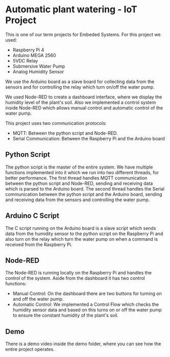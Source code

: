 # Automatic plant watering - IoT Project

This is one of our term projects for Embeded Systems.
For this project we used:
- Raspberry Pi 4
- Arduino MEGA 2560
- 5VDC Relay
- Submersive Water Pump
- Analog Humidity Sensor

We use the Arduino board as a slave board for collecting data from the sensors
and for controlling the relay which turn on/off the water pump.

We used Node-RED to create a dashboard interface, where we display
the humidity level of the plant's soil. Also we implemented a control system inside 
Node-RED which allows manual control and automatic control of the water pump.

This project uses two communication protocols:
- MQTT: Between the python script and Node-RED.
- Serial Communication: Between the Raspberry Pi and the Arduino board

## Python Script

The python script is the master of the entire system. We have multiple functions 
implemented into it which we run into two different threads, for better performance.
The first thread handles MQTT communication between the python script and Node-RED, 
sending and receiving data which is parsed to the Arduino board.
The second thread handles the Serial communication between the python script and 
the Arduino board, sending and receiving data from the sensors and controlling the water
pump.

## Arduino C Script

The C script running on the Arduino board is a slave script which sends data from the 
humidity sensor to the python script on the Raspberry Pi and also turn on the relay which
turn the water pump on when a command is received from the Raspberry Pi.

## Node-RED

The Node-RED is running locally on the Raspberry Pi and handles the control of the system.
Aside from the dashboard it has two control functions:
- Manual Control: On the dashboard there are two buttons for turning on and off the water pump.
- Automatic Control: We implemented a Control Flow which checks the humidity sensor data and
based on this turns on or off the water pump to ensure the constant humidity of the plant's soil.

## Demo 

There is a demo video inside the demo folder, where you can see how the entire project operates.

